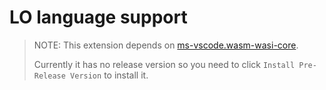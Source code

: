 # LO language support

> NOTE: This extension depends on [ms-vscode.wasm-wasi-core](https://marketplace.visualstudio.com/items?itemName=ms-vscode.wasm-wasi-core).
>
> Currently it has no release version so you need to click `Install Pre-Release Version` to install it.
